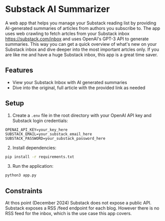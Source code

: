 # Substack AI Summarizer

A web app that helps you manage your Substack reading list by providing AI-generated summaries of articles from authors you subscribe to. The app uses web crawling to fetch artcles from your Substack inbox https://substack.com/inbox and uses OpenAI's GPT-3 API to generate summaries. This way you can get a quick overview of what's new on your Substack inbox and dive deeper into the most important artcles only. If you are like me and have a huge Substack inbox, this app is a great time saver.

## Features

- View your Substack Inbox with AI generated summaries
- Dive into the original, full article with the provided link as needed

## Setup

1. Create a `.env` file in the root directory with your OpenAI API key and Substack login credentials:
```
OPENAI_API_KEY=your_key_here
SUBSTACK_EMAIL=your_substack_email_here
SUBSTACK_PASSWORD=your_substack_password_here
```

2. Install dependencies:
```bash
pip install -r requirements.txt
```

3. Run the application:
```bash
python3 app.py
```

## Constraints
At thos point (December 2024) Substack does not expose a public API. Substack exposes a RSS /feed endpoint for each blog. However there is no RSS feed for the inbox, which is the use case this app covers. 
